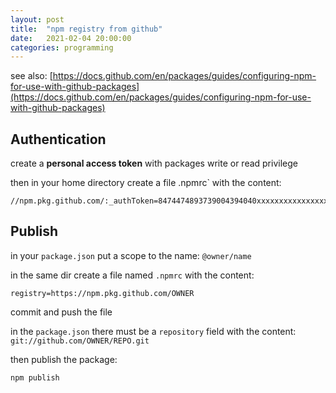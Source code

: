 ```yaml
---
layout: post
title:  "npm registry from github"
date:   2021-02-04 20:00:00
categories: programming
---
```


see also: [https://docs.github.com/en/packages/guides/configuring-npm-for-use-with-github-packages](https://docs.github.com/en/packages/guides/configuring-npm-for-use-with-github-packages)

## Authentication

create a **personal access token** with packages write or read privilege

then in your home directory create a file .npmrc` with the content:

```
//npm.pkg.github.com/:_authToken=8474474893739004394040xxxxxxxxxxxxxxxxxx
```

## Publish

in your `package.json` put a scope to the name: `@owner/name`

in the same dir create a file named `.npmrc` with the content:

```
registry=https://npm.pkg.github.com/OWNER
```

commit and push the file

in the `package.json` there must be a `repository` field with the content: `git://github.com/OWNER/REPO.git`

then publish the package:

```
npm publish
```

